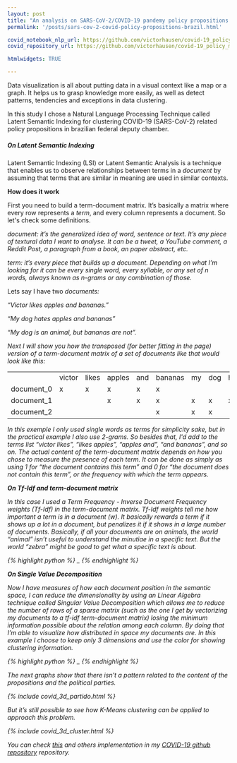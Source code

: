```yaml
---
layout: post
title: "An analysis on SARS-CoV-2/COVID-19 pandemy policy propositions in Brazil Federal Deputy Chamber."
permalink: '/posts/sars-cov-2-covid-policy-propositions-brazil.html'

covid_notebook_nlp_url: https://github.com/victorhausen/covid-19_policy_making/blob/master/bin/analysis.ipynb
covid_repository_url: https://github.com/victorhausen/covid-19_policy_making

htmlwidgets: TRUE

---
```

Data visualization is all about putting data in a visual context like a map or a graph. It helps us to grasp knowledge more easily, as well as detect patterns, tendencies and exceptions in data clustering.

In this study I chose a Natural Language Processing Technique called Latent Semantic Indexing for clustering COVID-19 (SARS-CoV-2) related policy propositions in brazilian federal deputy chamber.


##### On Latent Semantic Indexing

Latent Semantic Indexing (LSI)  or Latent Semantic Analysis is a technique that enables us to observe relationships between terms in a <i>document</i> by assuming that terms that are similar in meaning are used in similar contexts.


<b>How does it work</b>

First you need to build a term-document matrix. It’s basically a matrix where every row represents a <i>term</i>, and every column represents a document. So let's check some definitions.

<i>document: it’s the generalized idea of word, sentence or text. It’s any piece of textural data I want to analyse. It can be a tweet, a YouTube comment, a Reddit Post, a paragraph from a book, an paper abstract, etc.</i>

<i>term: it’s every piece that builds up a document. Depending on what I’m looking for it can be every single word, every syllable, or any set of n words, always known as n-grams or any combination of those.</i>

Lets say I have two <i>documents<i>:

“Victor likes apples and bananas.”

“My dog hates apples and bananas”

“My dog is an animal, but bananas are not”.

Next I will show you how the transposed (for better fitting in the page) version of a term-document matrix of a set of documents like that would look like this:

<div>
<table>
  <tr>
    <td> </td>
    <td>victor</td>
    <td>likes</td>
    <td>apples</td>
    <td>and</td>
    <td>bananas</td>
    <td>my</td>
    <td>dog</td>
    <td>hates</td>
    <td>is</td>
    <td>an</td>
    <td>animal</td>
    <td>but</td>
    <td>are</td>
    <td>not</td>
  </tr>
  <tr>
    <td>document_0</td>
    <td>x</td>
    <td>x</td>
    <td>x</td>
    <td>x</td>
    <td>x</td>
    <td> </td>
    <td> </td>
    <td> </td>
    <td> </td>
    <td> </td>
    <td> </td>
    <td> </td>
    <td> </td>
    <td> </td>
  </tr>
  <tr>
    <td>document_1</td>
    <td> </td>
    <td> </td>
    <td>x</td>
    <td>x</td>
    <td>x</td>
    <td>x</td>
    <td>x</td>
    <td>x</td>
    <td> </td>
    <td> </td>
    <td> </td>
    <td> </td>
    <td> </td>
    <td> </td>
  </tr>
  <tr>
    <td>document_2</td>
    <td> </td>
    <td> </td>
    <td> </td>
    <td> </td>
    <td>x</td>
    <td>x</td>
    <td>x</td>
    <td> </td>
    <td>x</td>
    <td>x</td>
    <td>x</td>
    <td>x</td>
    <td>x</td>
    <td>x</td>
  </tr>
</table>
</div>

In this exemple I only used single words as terms for simplicity sake, but in the practical example I also use 2-grams. So besides that, I'd add to the terms list “victor likes”, “likes apples”, “apples and”, “and bananas”, and so on.
The actual content of the term-document matrix depends on how you chose to measure the presence of each term. It can be done as simply as using 1 for “the document contains this term” and 0 for “the document does not contain this term”, or the frequency with which the term appears.

<b>On Tf-Idf and term-document matrix</b>

In this case I used a Term Frequency - Inverse Document Frequency weights (Tf-Idf) in the term-document matrix. Tf-Idf weights tell me how important a term is in a document (w). It basically rewards a term if it shows up a lot in a document, but penalizes it if it shows in a large number of documents. Basically, if all your documents are on animals, the world “animal” isn’t useful to understand the minutiae in a specific text. But the world “zebra” might be good to get what a specific text is about.

{% highlight python %}
_
{% endhighlight %}

<b>On Single Value Decomposition</b>

Now I have measures of how each document position in the semantic space, I can reduce the dimensionality by using an Linear Algebra technique called Singular Value Decomposition which allows me to reduce the number of rows of a sparse matrix (such as the one I get by vectorizing my documents to a tf-idf term-document matrix) losing the minimum information possible about the relation among each column. By doing that I’m able to visualize how distributed in space my documents are. In this example I choose to keep only 3 dimensions and use the color for showing clustering information.

{% highlight python %}
_
{% endhighlight %}

The next graphs show that there isn’t a pattern related to the content of the propositions and the political parties.

{% include covid_3d_partido.html %}

But it’s still possible to see how K-Means clustering can be applied to approach this problem.

{% include covid_3d_cluster.html %}

You can check <a href="{{page.covid_notebook_nlp_url}}" target="_blank"><i>this</i></a> and others implementation in my <a href="{{page.covid_repository_urll}}" target="_blank"><i>COVID-19 github repository</i></a> repository.
